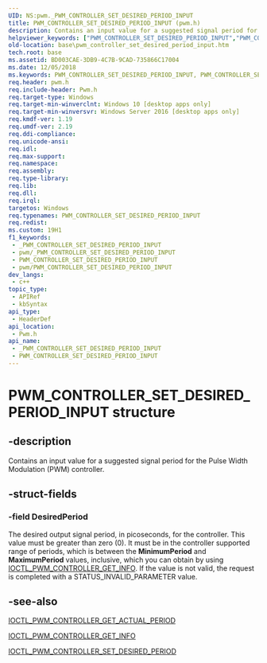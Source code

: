 ```yaml
---
UID: NS:pwm._PWM_CONTROLLER_SET_DESIRED_PERIOD_INPUT
title: PWM_CONTROLLER_SET_DESIRED_PERIOD_INPUT (pwm.h)
description: Contains an input value for a suggested signal period for the Pulse Width Modulation (PWM) controller.
helpviewer_keywords: ["PWM_CONTROLLER_SET_DESIRED_PERIOD_INPUT","PWM_CONTROLLER_SET_DESIRED_PERIOD_INPUT structure","base.pwm_controller_set_desired_period_input","pwm/PWM_CONTROLLER_SET_DESIRED_PERIOD_INPUT"]
old-location: base\pwm_controller_set_desired_period_input.htm
tech.root: base
ms.assetid: BD003CAE-3DB9-4C7B-9CAD-735866C17004
ms.date: 12/05/2018
ms.keywords: PWM_CONTROLLER_SET_DESIRED_PERIOD_INPUT, PWM_CONTROLLER_SET_DESIRED_PERIOD_INPUT structure, base.pwm_controller_set_desired_period_input, pwm/PWM_CONTROLLER_SET_DESIRED_PERIOD_INPUT
req.header: pwm.h
req.include-header: Pwm.h
req.target-type: Windows
req.target-min-winverclnt: Windows 10 [desktop apps only]
req.target-min-winversvr: Windows Server 2016 [desktop apps only]
req.kmdf-ver: 1.19
req.umdf-ver: 2.19
req.ddi-compliance: 
req.unicode-ansi: 
req.idl: 
req.max-support: 
req.namespace: 
req.assembly: 
req.type-library: 
req.lib: 
req.dll: 
req.irql: 
targetos: Windows
req.typenames: PWM_CONTROLLER_SET_DESIRED_PERIOD_INPUT
req.redist: 
ms.custom: 19H1
f1_keywords:
 - _PWM_CONTROLLER_SET_DESIRED_PERIOD_INPUT
 - pwm/_PWM_CONTROLLER_SET_DESIRED_PERIOD_INPUT
 - PWM_CONTROLLER_SET_DESIRED_PERIOD_INPUT
 - pwm/PWM_CONTROLLER_SET_DESIRED_PERIOD_INPUT
dev_langs:
 - c++
topic_type:
 - APIRef
 - kbSyntax
api_type:
 - HeaderDef
api_location:
 - Pwm.h
api_name:
 - _PWM_CONTROLLER_SET_DESIRED_PERIOD_INPUT
 - PWM_CONTROLLER_SET_DESIRED_PERIOD_INPUT
---
```


# PWM_CONTROLLER_SET_DESIRED_PERIOD_INPUT structure


## -description

Contains an input value for a suggested signal period for the Pulse Width Modulation (PWM) controller.

## -struct-fields

### -field DesiredPeriod

The desired output signal period, in picoseconds, for the controller. This value must be greater than zero (0). It must be in the controller supported range of periods, which is between the <b>MinimumPeriod</b> and <b>MaximumPeriod</b> values, inclusive, which you can obtain by using <a href="/windows/desktop/api/pwm/ni-pwm-ioctl_pwm_controller_get_info">IOCTL_PWM_CONTROLLER_GET_INFO</a>. If the value is not valid, the request is completed with a STATUS_INVALID_PARAMETER value.

## -see-also

<a href="/windows/desktop/api/pwm/ni-pwm-ioctl_pwm_controller_get_actual_period">IOCTL_PWM_CONTROLLER_GET_ACTUAL_PERIOD</a>



<a href="/windows/desktop/api/pwm/ni-pwm-ioctl_pwm_controller_get_info">IOCTL_PWM_CONTROLLER_GET_INFO</a>



<a href="/windows/desktop/api/pwm/ni-pwm-ioctl_pwm_controller_set_desired_period">IOCTL_PWM_CONTROLLER_SET_DESIRED_PERIOD</a>

